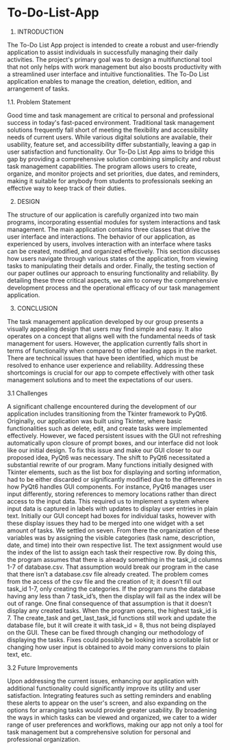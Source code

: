 # To-Do-List-App
1.	INTRODUCTION

The To-Do List App project is intended to create a robust and user-friendly application to assist individuals in successfully managing their daily activities. The project's primary goal was to design a multifunctional tool that not only helps with work management but also boosts productivity with a streamlined user interface and intuitive functionalities. The To-Do List application enables to manage the creation, deletion, edition, and arrangement of tasks. 

1.1.	Problem Statement

Good time and task management are critical to personal and professional success in today's fast-paced environment. Traditional task management solutions frequently fall short of meeting the flexibility and accessibility needs of current users. While various digital solutions are available, their usability, feature set, and accessibility differ substantially, leaving a gap in user satisfaction and functionality. Our To-Do List App aims to bridge this gap by providing a comprehensive solution combining simplicity and robust task management capabilities. The program allows users to create, organize, and monitor projects and set priorities, due dates, and reminders, making it suitable for anybody from students to professionals seeking an effective way to keep track of their duties.

2.	DESIGN 

The structure of our application is carefully organized into two main programs, incorporating essential modules for system interactions and task management. The main application contains three classes that drive the user interface and interactions. The behavior of our application, as experienced by users, involves interaction with an interface where tasks can be created, modified, and organized effectively. This section discusses how users navigate through various states of the application, from viewing tasks to manipulating their details and order. Finally, the testing section of our paper outlines our approach to ensuring functionality and reliability. By detailing these three critical aspects, we aim to convey the comprehensive development process and the operational efficacy of our task management application.


3.	CONCLUSION

The task management application developed by our group presents a visually appealing design that users may find simple and easy. It also operates on a concept that aligns well with the fundamental needs of task management for users. However, the application currently falls short in terms of functionality when compared to other leading apps in the market. There are technical issues that have been identified, which must be resolved to enhance user experience and reliability. Addressing these shortcomings is crucial for our app to compete effectively with other task management solutions and to meet the expectations of our users. 

3.1 Challenges

A significant challenge encountered during the development of our application includes transitioning from the Tkinter framework to PyQt6. Originally, our application was built using Tkinter, where basic functionalities such as delete, edit, and create tasks were implemented effectively. However, we faced persistent issues with the GUI not refreshing automatically upon closure of prompt boxes, and our interface did not look like our initial design. To fix this issue and make our GUI closer to our proposed idea, PyQt6 was necessary. The shift to PyQt6 necessitated a substantial rewrite of our program. Many functions initially designed with Tkinter elements, such as the list box for displaying and sorting information, had to be either discarded or significantly modified due to the differences in how PyQt6 handles GUI components. For instance, PyQt6 manages user input differently, storing references to memory locations rather than direct access to the input data. This required us to implement a system where input data is captured in labels with updates to display user entries in plain text.
Initially our GUI concept had boxes for individual tasks, however with these display issues they had to be merged into one widget with a set amount of tasks. We settled on seven. From there the organization of these variables was by assigning the visible categories (task name, description, date, and time) into their own respective list. The text assignment would use the index of the list to assign each task their respective row. By doing this, the program assumes that there is already something in the task_id columns 1-7 of database.csv. That assumption would break our program in the case that there isn’t a database.csv file already created. The problem comes from the access of the csv file and the creation of it; it doesn’t fill out task_id 1-7, only creating the categories. If the program runs the database having any less than 7 task_id’s, then the display will fail as the index will be out of range. One final consequence of that assumption is that it doesn’t display any created tasks. When the program opens, the highest task_id is 7. The create_task and get_last_task_id functions still work and update the database file, but it will create it with task_id = 8, thus not being displayed on the GUI. These can be fixed through changing our methodology of displaying the tasks. Fixes could possibly be looking into a scrollable list or changing how user input is obtained to avoid many conversions to plain text, etc. 

3.2 Future Improvements

Upon addressing the current issues, enhancing our application with additional functionality could significantly improve its utility and user satisfaction. Integrating features such as setting reminders and enabling these alerts to appear on the user's screen, and also expanding on the options for arranging tasks would provide greater usability. By broadening the ways in which tasks can be viewed and organized, we cater to a wider range of user preferences and workflows, making our app not only a tool for task management but a comprehensive solution for personal and professional organization. 
